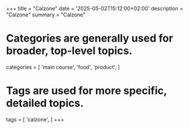 +++
title = "Calzone"
date = '2025-05-02T15:12:00+02:00'
description = "Calzone"
summary = "Calzone"
# Categories are generally used for broader, top-level topics.
categories = [
 'main course',
 'food',
 'product',
]
# Tags are used for more specific, detailed topics.
tags = [
 'calzone',
]
+++
